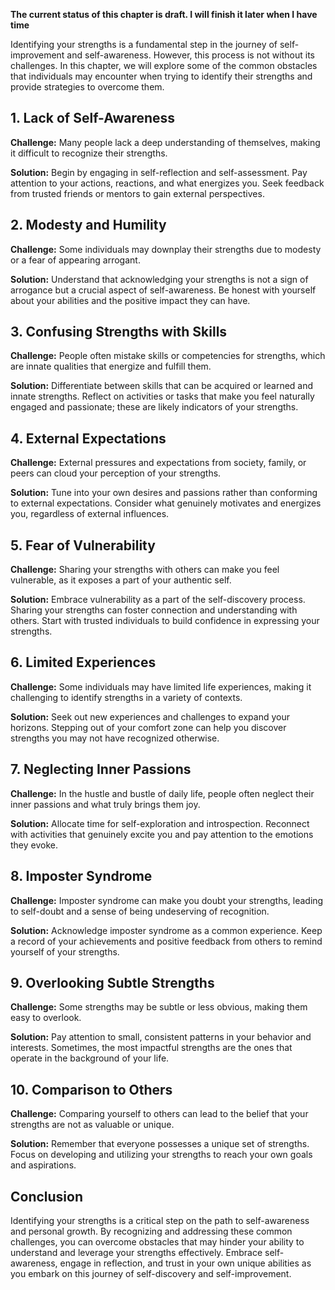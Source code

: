 **The current status of this chapter is draft. I will finish it later when I have time**

Identifying your strengths is a fundamental step in the journey of self-improvement and self-awareness. However, this process is not without its challenges. In this chapter, we will explore some of the common obstacles that individuals may encounter when trying to identify their strengths and provide strategies to overcome them.

**1. Lack of Self-Awareness**
-----------------------------

**Challenge:** Many people lack a deep understanding of themselves, making it difficult to recognize their strengths.

**Solution:** Begin by engaging in self-reflection and self-assessment. Pay attention to your actions, reactions, and what energizes you. Seek feedback from trusted friends or mentors to gain external perspectives.

**2. Modesty and Humility**
---------------------------

**Challenge:** Some individuals may downplay their strengths due to modesty or a fear of appearing arrogant.

**Solution:** Understand that acknowledging your strengths is not a sign of arrogance but a crucial aspect of self-awareness. Be honest with yourself about your abilities and the positive impact they can have.

**3. Confusing Strengths with Skills**
--------------------------------------

**Challenge:** People often mistake skills or competencies for strengths, which are innate qualities that energize and fulfill them.

**Solution:** Differentiate between skills that can be acquired or learned and innate strengths. Reflect on activities or tasks that make you feel naturally engaged and passionate; these are likely indicators of your strengths.

**4. External Expectations**
----------------------------

**Challenge:** External pressures and expectations from society, family, or peers can cloud your perception of your strengths.

**Solution:** Tune into your own desires and passions rather than conforming to external expectations. Consider what genuinely motivates and energizes you, regardless of external influences.

**5. Fear of Vulnerability**
----------------------------

**Challenge:** Sharing your strengths with others can make you feel vulnerable, as it exposes a part of your authentic self.

**Solution:** Embrace vulnerability as a part of the self-discovery process. Sharing your strengths can foster connection and understanding with others. Start with trusted individuals to build confidence in expressing your strengths.

**6. Limited Experiences**
--------------------------

**Challenge:** Some individuals may have limited life experiences, making it challenging to identify strengths in a variety of contexts.

**Solution:** Seek out new experiences and challenges to expand your horizons. Stepping out of your comfort zone can help you discover strengths you may not have recognized otherwise.

**7. Neglecting Inner Passions**
--------------------------------

**Challenge:** In the hustle and bustle of daily life, people often neglect their inner passions and what truly brings them joy.

**Solution:** Allocate time for self-exploration and introspection. Reconnect with activities that genuinely excite you and pay attention to the emotions they evoke.

**8. Imposter Syndrome**
------------------------

**Challenge:** Imposter syndrome can make you doubt your strengths, leading to self-doubt and a sense of being undeserving of recognition.

**Solution:** Acknowledge imposter syndrome as a common experience. Keep a record of your achievements and positive feedback from others to remind yourself of your strengths.

**9. Overlooking Subtle Strengths**
-----------------------------------

**Challenge:** Some strengths may be subtle or less obvious, making them easy to overlook.

**Solution:** Pay attention to small, consistent patterns in your behavior and interests. Sometimes, the most impactful strengths are the ones that operate in the background of your life.

**10. Comparison to Others**
----------------------------

**Challenge:** Comparing yourself to others can lead to the belief that your strengths are not as valuable or unique.

**Solution:** Remember that everyone possesses a unique set of strengths. Focus on developing and utilizing your strengths to reach your own goals and aspirations.

Conclusion
----------

Identifying your strengths is a critical step on the path to self-awareness and personal growth. By recognizing and addressing these common challenges, you can overcome obstacles that may hinder your ability to understand and leverage your strengths effectively. Embrace self-awareness, engage in reflection, and trust in your own unique abilities as you embark on this journey of self-discovery and self-improvement.
